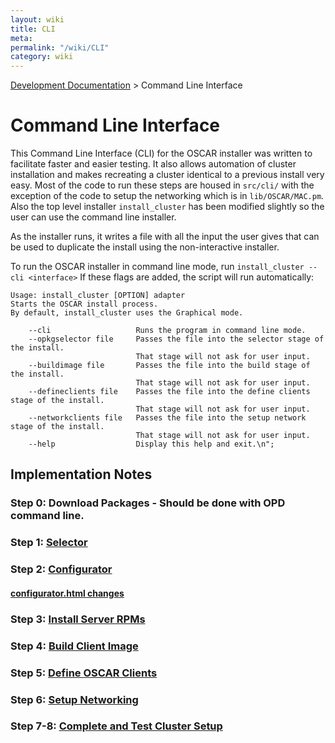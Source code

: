 ```yaml
---
layout: wiki
title: CLI
meta: 
permalink: "/wiki/CLI"
category: wiki
---
```

<!-- Name: CLI -->
<!-- Version: 21 -->
<!-- Author: wesbland -->

[Development Documentation](/wiki/DevelDocs/) > Command Line Interface

# Command Line Interface

This Command Line Interface (CLI) for the OSCAR installer was written to facilitate faster and easier testing.  It also allows automation of cluster installation and makes recreating a cluster identical to a previous install very easy.  Most of the code to run these steps are housed in `src/cli/` with the exception of the code to setup the networking which is in `lib/OSCAR/MAC.pm`.  Also the top level installer `install_cluster` has been modified slightly so the user can use the command line installer.

As the installer runs, it writes a file with all the input the user gives that can be used to duplicate the install using the non-interactive installer.

To run the OSCAR installer in command line mode, run `install_cluster --cli <interface>`
If these flags are added, the script will run automatically:

    Usage: install_cluster [OPTION] adapter
    Starts the OSCAR install process.
    By default, install_cluster uses the Graphical mode.
    
        --cli                   Runs the program in command line mode.
        --opkgselector file     Passes the file into the selector stage of the install.
                                That stage will not ask for user input.
        --buildimage file       Passes the file into the build stage of the install.
                                That stage will not ask for user input.
        --defineclients file    Passes the file into the define clients stage of the install.
                                That stage will not ask for user input.
        --networkclients file   Passes the file into the setup network stage of the install.
                                That stage will not ask for user input.
        --help                  Display this help and exit.\n";
    

## Implementation Notes

### Step 0: Download Packages - Should be done with OPD command line.
### Step 1: [Selector](/wiki/Selector/)
### Step 2: [Configurator](/wiki/Configurator/)
#### [configurator.html changes](/wiki/Configurator.html/)
### Step 3: [Install Server RPMs](/wiki/InstallServer/)
### Step 4: [Build Client Image](/wiki/Build/)
### Step 5: [Define OSCAR Clients](/wiki/Define/)
### Step 6: [Setup Networking](/wiki/SetupNetwork/)
### Step 7-8: [Complete and Test Cluster Setup](/wiki/CompleteTest/)